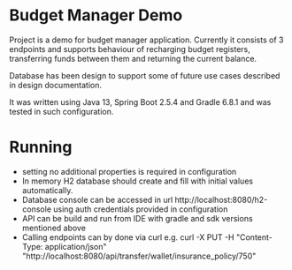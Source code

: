 Budget Manager Demo
=====

Project is a demo for budget manager application. Currently it consists of 3 endpoints and supports behaviour
of recharging budget registers, transferring funds between them and returning the current balance.

Database has been design to support some of future use cases described in design documentation.

It was written using Java 13, Spring Boot 2.5.4 and Gradle 6.8.1 and was tested in such configuration.

# Running
- setting no additional properties is required in configuration
- In memory H2 database should create and fill with initial values automatically.
- Database console can be accessed in url http://localhost:8080/h2-console using
auth credentials provided in configuration
- API can be build and run from IDE with gradle and sdk versions mentioned above
- Calling endpoints can by done via curl e.g.
curl -X PUT -H "Content-Type: application/json"  "http://localhost:8080/api/transfer/wallet/insurance_policy/750"